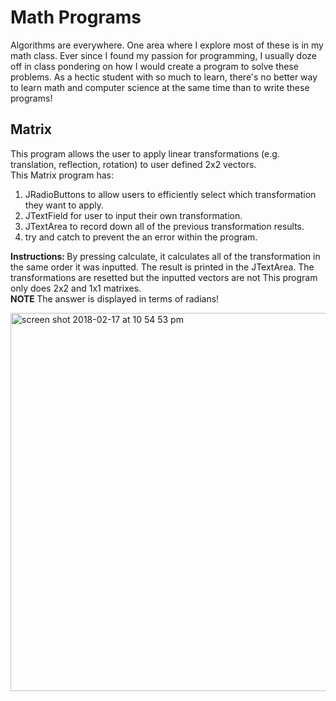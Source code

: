 # Math Programs
Algorithms are everywhere. One area where I explore most of these is in my math class. Ever since I found my passion for programming, I usually doze off in class pondering on how I would create a program to solve these problems. As a hectic student with so much to learn, there's no better way to learn math and computer science at the same time than to write these programs!
## Matrix
This program allows the user to apply linear transformations (e.g. translation, reflection, rotation) to user defined 2x2 vectors. </br>
This Matrix program has: </br>
1) JRadioButtons to allow users to efficiently select which transformation they want to apply.</br>
2) JTextField for user to input their own transformation. </br>
2) JTextArea to record down all of the previous transformation results. </br>
4) try and catch to prevent the an error within the program. </br>

<strong>Instructions: </strong>By pressing calculate, it calculates all of the transformation in the same order it was inputted. The result is printed in the JTextArea. The transformations are resetted but the inputted vectors are not This program only does 2x2 and 1x1 matrixes. </br> <strong>NOTE </strong>The answer is displayed in terms of radians!</br>

<img width="605" alt="screen shot 2018-02-17 at 10 54 53 pm" src="https://user-images.githubusercontent.com/26124862/36348024-da753556-1435-11e8-9856-e17c658aa859.png">
